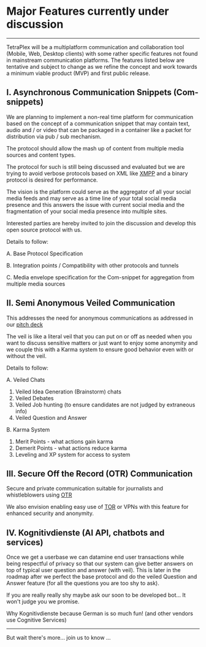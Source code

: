 # Major Features currently under discussion
___________________________________________

TetraPlex will be a multiplatform communication and collaboration tool (Mobile, Web, Desktop clients) with some rather specific features not found in mainstream communication platforms. The features listed below are tentative and subject to change as we refine the concept and work towards a minimum viable product (MVP) and first public release.

## I. Asynchronous Communication Snippets (Com-snippets)

We are planning to implement a non-real time platform for communication based on the concept of a communication snippet that may contain text, audio and / or video that can be packaged in a container like a packet for distribution via pub / sub mechanism. 

The protocol should allow the mash up of content from multiple media sources and content types.

The protocol for such is still being discussed and evaluated but we are trying to avoid verbose protocols based on XML like [XMPP](https://xmpp.org/) and a binary protocol is desired for performance.

The vision is the platform could serve as the aggregator of all your social media feeds and may serve as a time line of your total social media presence and this answers the issue with current social media and the fragmentation of your social media presence into multiple sites.  

Interested parties are hereby invited to join the discussion and develop this open source protocol with us.


Details to follow:

A. Base Protocol Specification

B. Integration points / Compatibility with other protocols and tunnels

C. Media envelope specification for the Com-snippet for aggregation from multiple media sources


## II. Semi Anonymous Veiled Communication

This addresses the need for anonymous communications as addressed in  our [pitch deck](TetraPlex%20deck%200.54%20-%20dark%20mode.pptx)

The veil is like a literal veil that you can put on or off as needed when you want to discuss sensitive matters or just want to enjoy some anonymity and we couple this with a Karma system to ensure good behavior even with or without the veil.

Details to follow:

A. Veiled Chats

1. Veiled Idea Generation (Brainstorm) chats
2. Veiled Debates
3. Veiled Job hunting (to ensure candidates are not judged by extraneous info)
4. Veiled Question and Answer

B. Karma System

1. Merit Points - what actions gain karma
2. Demerit Points - what actions reduce karma
3. Leveling and XP system for access to system


## III.  Secure Off the Record (OTR) Communication

Secure and private communication suitable for journalists and whistleblowers using [OTR](https://en.wikipedia.org/wiki/Off-the-Record_Messaging)

We also envision enabling easy use of [TOR](https://www.torproject.org/) or VPNs with this feature for enhanced security and anonymity.

## IV. Kognitivdienste (AI API, chatbots and services)

Once we get a userbase we can datamine end user transactions while being respectful of privacy so that our system can give better answers on top of typical user question and answer (with veil). This is later in the roadmap after we perfect the base protocol and do the veiled Question and Answer feature (for all the questions you are too shy to ask).

If you are really really shy maybe ask our soon to be developed bot... It won't judge you we promise.

Why Kognitivdienste because German is so much fun! (and other vendors use Cognitive Services)
________________________
But wait there's more... 
join us to know ...




